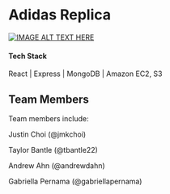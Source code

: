 # Adidas Replica
[![IMAGE ALT TEXT HERE](https://media.giphy.com/media/WS0Xz1NaQAZh0RgLdm/giphy.gif)](https://youtu.be/c2x3YMc3iiw)

#### Tech Stack
React | Express | MongoDB | Amazon EC2, S3

## Team Members
Team members include:

Justin Choi (@jmkchoi)

Taylor Bantle (@tbantle22)

Andrew Ahn (@andrewdahn)

Gabriella Pernama (@gabriellapernama)
